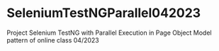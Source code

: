 # SeleniumTestNGParallel042023
Project Selenium TestNG with Parallel Execution in Page Object Model pattern of online class 04/2023
